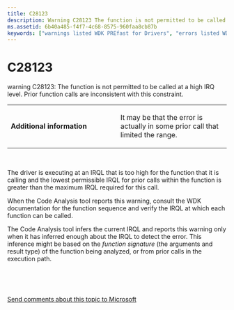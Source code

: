 ```yaml
---
title: C28123
description: Warning C28123 The function is not permitted to be called at a high IRQ level. Prior function calls are inconsistent with this constraint.
ms.assetid: 6b40a485-f4f7-4c68-8575-960faa8cb87b
keywords: ["warnings listed WDK PREfast for Drivers", "errors listed WDK PREfast for Drivers"]
---
```


# C28123


warning C28123: The function is not permitted to be called at a high IRQ level. Prior function calls are inconsistent with this constraint.

<table>
<colgroup>
<col width="50%" />
<col width="50%" />
</colgroup>
<tbody>
<tr class="odd">
<td align="left"><p><strong>Additional information</strong></p></td>
<td align="left"><p>It may be that the error is actually in some prior call that limited the range.</p></td>
</tr>
</tbody>
</table>

 

The driver is executing at an IRQL that is too high for the function that it is calling and the lowest permissible IRQL for prior calls within the function is greater than the maximum IRQL required for this call.

When the Code Analysis tool reports this warning, consult the WDK documentation for the function sequence and verify the IRQL at which each function can be called.

The Code Analysis tool infers the current IRQL and reports this warning only when it has inferred enough about the IRQL to detect the error. This inference might be based on the *function signature* (the arguments and result type) of the function being analyzed, or from prior calls in the execution path.

 

 

[Send comments about this topic to Microsoft](mailto:wsddocfb@microsoft.com?subject=Documentation%20feedback%20[devtest\devtest]:%20C28123%20%20RELEASE:%20%2811/17/2016%29&body=%0A%0APRIVACY%20STATEMENT%0A%0AWe%20use%20your%20feedback%20to%20improve%20the%20documentation.%20We%20don't%20use%20your%20email%20address%20for%20any%20other%20purpose,%20and%20we'll%20remove%20your%20email%20address%20from%20our%20system%20after%20the%20issue%20that%20you're%20reporting%20is%20fixed.%20While%20we're%20working%20to%20fix%20this%20issue,%20we%20might%20send%20you%20an%20email%20message%20to%20ask%20for%20more%20info.%20Later,%20we%20might%20also%20send%20you%20an%20email%20message%20to%20let%20you%20know%20that%20we've%20addressed%20your%20feedback.%0A%0AFor%20more%20info%20about%20Microsoft's%20privacy%20policy,%20see%20http://privacy.microsoft.com/default.aspx. "Send comments about this topic to Microsoft")




